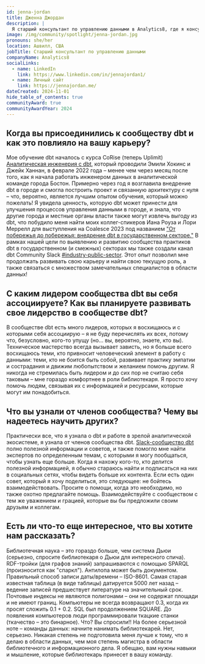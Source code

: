 ```yaml
---
id: jenna-jordan
title: Дженна Джордан
description: |
  Я старший консультант по управлению данными в Analytics8, где я консультирую клиентов по лучшим практикам dbt (особенно в отношении dbt Mesh и различных изменений в управлении и стратегии, которые с этим связаны). Мой опыт работы в архитектуре dbt Mesh и все трудности, с которыми могут столкнуться организации при таком значительном изменении парадигмы, вдохновили меня на создание обмена опытом (ролевой игры/симуляции) на <a href="https://coalesce.getdbt.com/agenda" rel="noopener noreferrer" target="_blank">Coalesce 2024</a>: "Кооперация в управлении: Мы, народ, для того чтобы управлять данными, устанавливаем процессы." Я также экспериментировала с ролевыми сценариями для решения проблем с данными на сентябрьской встрече <a href="https://www.meetup.com/chicago-dbt-meetup/" rel="noopener noreferrer" target="_blank">Chicago dbt Meetup</a>, организованной Analytics8. Иногда я пишу длинные блоги на своем сайте, если вам интересно почитать.
image: /img/community/spotlight/jenna-jordan.jpg
pronouns: she/her
location: Ашвилл, США
jobTitle: Старший консультант по управлению данными
companyName: Analytics8
socialLinks:
  - name: LinkedIn
    link: https://www.linkedin.com/in/jennajordan1/
  - name: Личный сайт
    link: https://jennajordan.me/
dateCreated: 2024-11-01
hide_table_of_contents: true
communityAward: true
communityAwardYear: 2024
---
```


## Когда вы присоединились к сообществу dbt и как это повлияло на вашу карьеру?

Мое обучение dbt началось с курса CoRise (теперь Uplimit) <a href="https://uplimit.com/course/analytics-engineering-with-dbt/" rel="noopener noreferrer" target="_blank">Аналитическая инженерия с dbt</a>, который проводили Эмили Хокинс и Джейк Ханнан, в феврале 2022 года – менее чем через месяц после того, как я начала работать инженером данных в аналитической команде города Бостон. Примерно через год я возглавила внедрение dbt в городе и смогла построить проект и связанную архитектуру с нуля – что, вероятно, является лучшим опытом обучения, который можно пожелать! Я увидела ценность, которую dbt может принести для улучшения процессов управления данными в городе, и знала, что другие города и местные органы власти также могут извлечь выгоду из dbt, что побудило меня найти моих коллег-спикеров Иана Роуза и Лори Меррелл для выступления на Coalesce 2023 под названием <a href="https://www.youtube.com/watch?v=6aX7tAfMmIM&" rel="noopener noreferrer" target="_blank">"От побережья до побережья: внедрение dbt в государственном секторе."</a> В рамках нашей цели по выявлению и развитию сообщества практиков dbt в государственном (и смежных) секторах мы также создали канал dbt Community Slack <a href="https://getdbt.slack.com/archives/C05MNU6QB5L/" rel="noopener noreferrer" target="_blank">#industry-public-sector</a>. Этот опыт позволил мне продолжать развивать свою карьеру и найти свою текущую роль, а также связаться с множеством замечательных специалистов в области данных!

## С каким лидером сообщества dbt вы себя ассоциируете? Как вы планируете развивать свое лидерство в сообществе dbt?

В сообществе dbt есть много лидеров, которых я восхищаюсь и с которыми себя ассоциирую – я не буду перечислять их всех, потому что, безусловно, кого-то упущу (но… вы, вероятно, знаете, кто вы). Техническое мастерство всегда вызывает зависть, но я больше всего восхищаюсь теми, кто привносит человеческий элемент в работу с данными: теми, кто не боится быть собой, развивает практику эмпатии и сострадания и движим любопытством и желанием помочь другим. Я никогда не стремилась быть лидером и до сих пор не считаю себя таковым – мне гораздо комфортнее в роли библиотекаря. Я просто хочу помочь людям, связывая их с информацией и ресурсами, которые могут им понадобиться.

## Что вы узнали от членов сообщества? Чему вы надеетесь научить других?

Практически все, что я узнала о dbt и работе в зрелой аналитической экосистеме, я узнала от членов сообщества dbt. <a href="https://www.getdbt.com/community/join-the-community/" rel="noopener noreferrer" target="_blank">Slack-сообщество dbt</a> полно полезной информации и советов, и также помогло мне найти экспертов по определенным темам, с которыми я могу пообщаться, чтобы узнать еще больше. Когда я нахожу кого-то, кто делится полезной информацией, я обычно стараюсь найти и подписаться на них в социальных сетях, чтобы видеть больше их контента. Если есть один совет, который я хочу поделиться, это следующее: не бойтесь взаимодействовать. Просите о помощи, когда это необходимо, но также охотно предлагайте помощь. Взаимодействуйте с сообществом с тем же уважением и грацией, которые вы бы предложили своим друзьям и коллегам.

## Есть ли что-то еще интересное, что вы хотите нам рассказать?

Библиотечная наука – это гораздо больше, чем система Дьюи (серьезно, спросите библиотекаря о Дьюи для интересного спича). RDF-тройки (для графов знаний) запрашиваются с помощью SPARQL (произносится как "спаркл"). Антилопа может быть документом. Правильный способ записи даты/времени – ISO-8601. Самая старая известная таблица (в виде таблицы) датируется 5000 лет назад – ведение записей предшествует литературе на значительный срок. Почтовые индексы не являются полигонами – они не содержат площади и не имеют границ. Компьютеры не всегда возвращают 0.3, когда их просят сложить 0.1 + 0.2. SQL был продолжением SQUARE. До появления компьютеров люди программировали ткацкие станки (ткачество – это бинарное). Что? Вы спросили!! На более серьезной ноте – команды данных: начните нанимать библиотекарей. Нет, серьезно. Никакая степень не подготовила меня лучше к тому, что я делаю в области данных, чем моя степень магистра в области библиотечного и информационного дела. Я обещаю, вам нужны навыки и мышление, которые библиотекарь принесет в вашу команду.